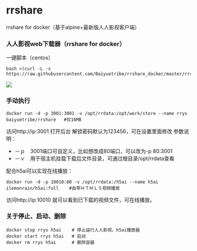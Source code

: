 # rrshare
 rrshare for docker（基于alpine+最新版人人影视客户端）

### 人人影视web下载器（rrshare for docker）

一键脚本（centos）
```
bash <(curl -L -s https://raw.githubusercontent.com/Baiyuetribe/rrshare_docker/master/rrshare.sh)
```
![](https://ww1.sinaimg.cn/large/007i4MEmgy1g1xunvmd4yj30lb0buq35.jpg)

### 手动执行
```
docker run -d -p 3001:3001 -v /opt/rrdata:/opt/work/store --name rrys baiyuetribe/rrshare   #仅16MB
```
访问http://ip:3001 打开后台 解锁密码默认为123456，可在设置里面修改
参数说明：
- －ｐ　3001端口可自定义，比如想改成80端口，可以改为-p 80:3001
- －ｖ　用于宿主机挂载下载后文件目录，可通过根目录/opt/rrdata查看

配合h5ai可以实现在线播放：
```
docker run -d -p 10010:80 -v /opt/rrdata:/h5ai --name h5ai ilemonrain/h5ai:full    #自带ＨＴＭＬ５视频播放
```
访问http://ip:10010 就可以看到已下载的视频文件，可在线播放。

### 关于停止、启动、删除
```
docker stop rrys h5ai    # 停止运行人人影视、h5ai播放器
docker start rrys h5ai   # 启动
docker rm rrys h5ai      # 删除容器
```
